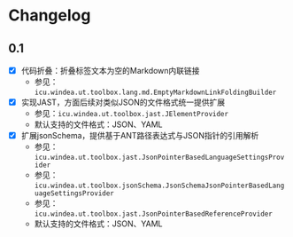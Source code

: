 # Changelog

## 0.1

* [X] 代码折叠：折叠标签文本为空的Markdown内联链接
  * 参见：`icu.windea.ut.toolbox.lang.md.EmptyMarkdownLinkFoldingBuilder`
* [X] 实现JAST，方面后续对类似JSON的文件格式统一提供扩展
  * 参见：`icu.windea.ut.toolbox.jast.JElementProvider`
  * 默认支持的文件格式：JSON、YAML
* [X] 扩展jsonSchema，提供基于ANT路径表达式与JSON指针的引用解析
  * 参见：`icu.windea.ut.toolbox.jast.JsonPointerBasedLanguageSettingsProvider` 
  * 参见：`icu.windea.ut.toolbox.jsonSchema.JsonSchemaJsonPointerBasedLanguageSettingsProvider` 
  * 参见：`icu.windea.ut.toolbox.jast.JsonPointerBasedReferenceProvider`
  * 默认支持的文件格式：JSON、YAML
